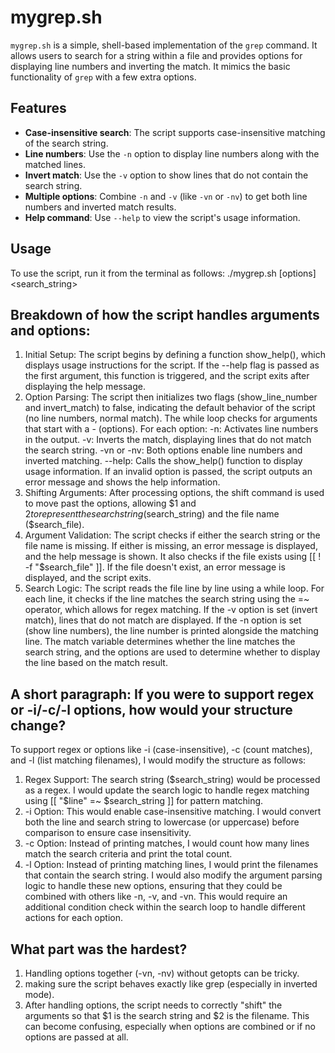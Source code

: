 # mygrep.sh

`mygrep.sh` is a simple, shell-based implementation of the `grep` command. It allows users to search for a string within a file and provides options for displaying line numbers and inverting the match. It mimics the basic functionality of `grep` with a few extra options.

## Features
- **Case-insensitive search**: The script supports case-insensitive matching of the search string.
- **Line numbers**: Use the `-n` option to display line numbers along with the matched lines.
- **Invert match**: Use the `-v` option to show lines that do not contain the search string.
- **Multiple options**: Combine `-n` and `-v` (like `-vn` or `-nv`) to get both line numbers and inverted match results.
- **Help command**: Use `--help` to view the script's usage information.

## Usage

To use the script, run it from the terminal as follows:
./mygrep.sh [options] <search_string> <file>


## Breakdown of how the script handles arguments and options:
1) Initial Setup:
The script begins by defining a function show_help(), which displays usage instructions for the script. If the --help flag is passed as the first argument, this function is triggered, and the script exits after displaying the help message.
2) Option Parsing:
The script then initializes two flags (show_line_number and invert_match) to false, indicating the default behavior of the script (no line numbers, normal match).
The while loop checks for arguments that start with a - (options). For each option:
-n: Activates line numbers in the output.
-v: Inverts the match, displaying lines that do not match the search string.
-vn or -nv: Both options enable line numbers and inverted matching.
--help: Calls the show_help() function to display usage information.
If an invalid option is passed, the script outputs an error message and shows the help information.
3) Shifting Arguments:
After processing options, the shift command is used to move past the options, allowing $1 and $2 to represent the search string ($search_string) and the file name ($search_file).
4) Argument Validation:
The script checks if either the search string or the file name is missing. If either is missing, an error message is displayed, and the help message is shown.
It also checks if the file exists using [[ ! -f "$search_file" ]]. If the file doesn't exist, an error message is displayed, and the script exits.
5) Search Logic:
The script reads the file line by line using a while loop.
For each line, it checks if the line matches the search string using the =~ operator, which allows for regex matching.
If the -v option is set (invert match), lines that do not match are displayed.
If the -n option is set (show line numbers), the line number is printed alongside the matching line.
The match variable determines whether the line matches the search string, and the options are used to determine whether to display the line based on the match result.

 ## A short paragraph: If you were to support regex or -i/-c/-l options, how would your structure change?
To support regex or options like -i (case-insensitive), -c (count matches), and -l (list matching filenames), I would modify the structure as follows:

1) Regex Support: The search string ($search_string) would be processed as a regex. I would update the search logic to handle regex matching using [[ "$line" =~ $search_string ]] for pattern matching.
2) -i Option: This would enable case-insensitive matching. I would convert both the line and search string to lowercase (or uppercase) before comparison to ensure case insensitivity.
3) -c Option: Instead of printing matches, I would count how many lines match the search criteria and print the total count.
4) -l Option: Instead of printing matching lines, I would print the filenames that contain the search string.
I would also modify the argument parsing logic to handle these new options, ensuring that they could be combined with others like -n, -v, and -vn. This would require an additional condition check within the search loop to handle different actions for each option.

## What part was the hardest?
1) Handling options together (-vn, -nv) without getopts can be tricky.
2) making sure the script behaves exactly like grep (especially in inverted mode).
3) After handling options, the script needs to correctly "shift" the arguments so that $1 is the search string and $2 is the filename. This can become confusing, especially when options are combined or if no options are passed at all.
